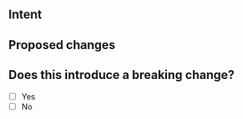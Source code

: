 ## Intent
<!-- What are you trying to achieve with this PR?  -->


## Proposed changes
<!-- Compared to the target branch, what have you changed? -->


## Does this introduce a breaking change?
<!-- If this introduces a breaking change, please describe the impact and migration path for existing applications below. -->

- [ ] Yes
- [ ] No
